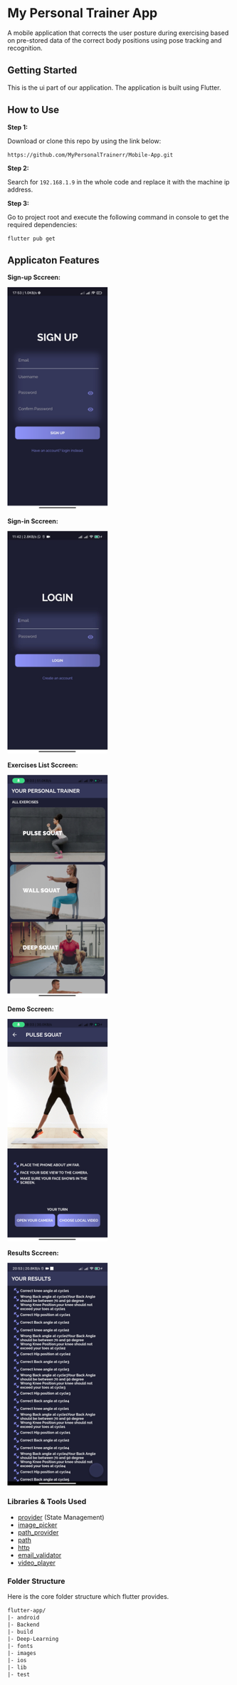 # My Personal Trainer App
A mobile application that corrects the user posture during exercising based on pre-stored data of the correct body positions using pose tracking and recognition.

## Getting Started
This is the ui part of our application. The application is built using Flutter.

## How to Use 

**Step 1:**

Download or clone this repo by using the link below:
```
https://github.com/MyPersonalTrainerr/Mobile-App.git
```

**Step 2:**

Search for ```192.168.1.9``` in the whole code and replace it with the machine ip address.

**Step 3:**

Go to project root and execute the following command in console to get the required dependencies: 
```
flutter pub get 
```

## Applicaton Features

**Sign-up Sccreen:**

<img src="/images/screenshots/signup_screen.jpg" alt="Alt text" title="Sign-up Sccreen" style="display: inline-block; margin: 0 auto; height: 500px">

**Sign-in Sccreen:**

<img src="/images/screenshots/signin_screen.jpeg" alt="Alt text" title="Sign-in Sccreen" style="display: inline-block; margin: 0 auto; height: 500px">

**Exercises List Sccreen:**

<img src="/images/screenshots/exercises_screen.jpg" alt="Alt text" title="Exercises List Sccreen" style="display: inline-block; margin: 0 auto; height: 500px">

**Demo Sccreen:**

<img src="/images/screenshots/demo_screen.jpg" alt="Alt text" title="Demo Sccreen" style="display: inline-block; margin: 0 auto; height: 500px">

**Results Sccreen:**

<img src="/images/screenshots/results_screen.jpg" alt="Alt text" title="Demo Sccreen" style="display: inline-block; margin: 0 auto; height: 500px">

### Libraries & Tools Used

* [provider](https://pub.dev/packages/provider) (State Management)
* [image_picker](https://pub.dev/packages/image_picker)
* [path_provider](https://pub.dev/packages/path_provider)
* [path](https://pub.dev/packages/path) 
* [http](https://pub.dev/packages/http)
* [email_validator](https://pub.dev/packages/email_validator)
* [video_player](https://pub.dev/packages/video_player)

### Folder Structure
Here is the core folder structure which flutter provides.

```
flutter-app/
|- android
|- Backend
|- build
|- Deep-Learning
|- fonts
|- images
|- ios
|- lib
|- test
```
